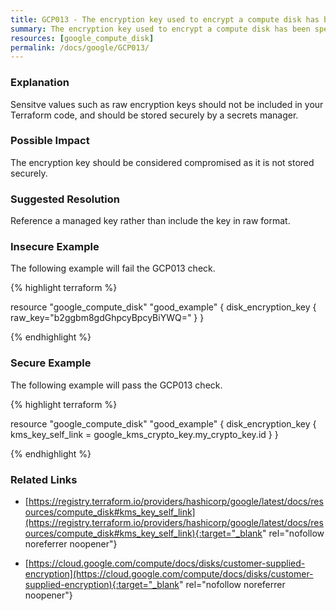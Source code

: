 ```yaml
---
title: GCP013 - The encryption key used to encrypt a compute disk has been specified in plaintext.
summary: The encryption key used to encrypt a compute disk has been specified in plaintext. 
resources: [google_compute_disk] 
permalink: /docs/google/GCP013/
---
```

### Explanation


Sensitve values such as raw encryption keys should not be included in your Terraform code, and should be stored securely by a secrets manager.


### Possible Impact
The encryption key should be considered compromised as it is not stored securely.

### Suggested Resolution
Reference a managed key rather than include the key in raw format.


### Insecure Example

The following example will fail the GCP013 check.

{% highlight terraform %}

resource "google_compute_disk" "good_example" {
	disk_encryption_key {
		raw_key="b2ggbm8gdGhpcyBpcyBiYWQ="
	}
}

{% endhighlight %}



### Secure Example

The following example will pass the GCP013 check.

{% highlight terraform %}

resource "google_compute_disk" "good_example" {
	disk_encryption_key {
		kms_key_self_link = google_kms_crypto_key.my_crypto_key.id
	}
}

{% endhighlight %}



### Related Links


- [https://registry.terraform.io/providers/hashicorp/google/latest/docs/resources/compute_disk#kms_key_self_link](https://registry.terraform.io/providers/hashicorp/google/latest/docs/resources/compute_disk#kms_key_self_link){:target="_blank" rel="nofollow noreferrer noopener"}

- [https://cloud.google.com/compute/docs/disks/customer-supplied-encryption](https://cloud.google.com/compute/docs/disks/customer-supplied-encryption){:target="_blank" rel="nofollow noreferrer noopener"}


